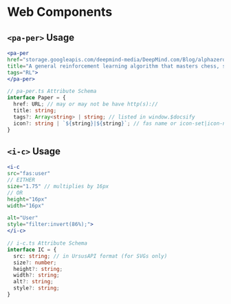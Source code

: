 # Web Components
## `<pa-per>` Usage
```jsx
<pa-per
href="storage.googleapis.com/deepmind-media/DeepMind.com/Blog/alphazero-shedding-new-light-on-chess-shogi-and-go/alphazero_preprint.pdf"
title="A general reinforcement learning algorithm that masters chess, shogi, and Go through self-play"
tags="RL">
</pa-per>
```
```ts
// pa-per.ts Attribute Schema
interface Paper = {
  href: URL; // may or may not be have http(s)://
  title: string;
  tags?: Array<string> | string; // listed in window.$docsify
  icon?: string | `${string}|${string}`; // fas name or icon-set|icon-name (MUST BE SVG)
}
```

<pa-per href="storage.googleapis.com/deepmind-media/DeepMind.com/Blog/alphazero-shedding-new-light-on-chess-shogi-and-go/alphazero_preprint.pdf" title="A general reinforcement learning algorithm that masters chess, shogi, and Go through self-play"
tags="RL">
</pa-per>

## `<i-c>` Usage
```jsx
<i-c
src="fas:user"
// EITHER
size="1.75" // multiplies by 16px
// OR
height="16px"
width="16px"

alt="User"
style="filter:invert(86%);">
</i-c>
```
```ts
// i-c.ts Attribute Schema
interface IC = {
  src: string; // in UrsusAPI format (for SVGs only)
  size?: number;
  height?: string;
  width?: string;
  alt?: string;
  style?: string;
}
```

<i-c src="fas:google" height="16px" width="16px" alt="Google" style="filter:invert(86%);"></i-c>